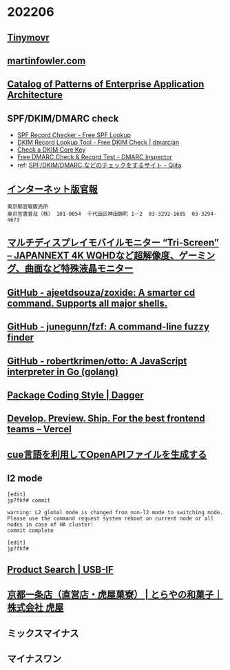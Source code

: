 # 202206

## [Tinymovr](https://tinymovr.com/)

## [martinfowler.com](https://martinfowler.com/)

## [Catalog of Patterns of Enterprise Application Architecture](https://www.martinfowler.com/eaaCatalog/)

## SPF/DKIM/DMARC check
- [SPF Record Checker - Free SPF Lookup](https://dmarcian.com/spf-survey/)
- [DKIM Record Lookup Tool - Free DKIM Check | dmarcian](https://dmarcian.com/dkim-inspector/)
- [Check a DKIM Core Key](https://dkimcore.org/tools/keycheck.html)
- [Free DMARC Check & Record Test - DMARC Inspector](https://dmarcian.com/dmarc-inspector/)
- ref: [SPF/DKIM/DMARC などのチェックをするサイト - Qiita](https://qiita.com/toshihirock/items/ad46e32721d1d301786b)

## [インターネット版官報](https://kanpou.npb.go.jp/)
```
東京都官報販売所
東京官書普及（株） 101-0054  千代田区神田錦町 1－2  03-3292-1605  03-3294-4673
```

## [マルチディスプレイモバイルモニター “Tri-Screen” – JAPANNEXT 4K WQHDなど超解像度、ゲーミング、曲面など特殊液晶モニター](https://japannext.net/tri-screen/)

## [GitHub - ajeetdsouza/zoxide: A smarter cd command. Supports all major shells.](https://github.com/ajeetdsouza/zoxide)

## [GitHub - junegunn/fzf: A command-line fuzzy finder](https://github.com/junegunn/fzf)

## [GitHub - robertkrimen/otto: A JavaScript interpreter in Go (golang)](https://github.com/robertkrimen/otto)

## [Package Coding Style | Dagger](https://docs.dagger.io/1226/coding-style/)

## [Develop. Preview. Ship. For the best frontend teams – Vercel](https://vercel.com/)

## [cue言語を利用してOpenAPIファイルを生成する](https://zenn.dev/kawahara/articles/bc7c0851bea7d4)

## l2 mode
```
[edit]
jp7fkf# commit

warning: L2 global mode is changed from non-l2 mode to switching mode. Please use the command request system reboot on current node or all nodes in case of HA cluster!
commit complete

[edit]
jp7fkf#
```

## [Product Search | USB-IF](https://www.usb.org/products)

## [京都一条店（直営店・虎屋菓寮） | とらやの和菓子｜株式会社 虎屋](https://www.toraya-group.co.jp/toraya/shops/detail/?id=55)

## ミックスマイナス

## マイナスワン
